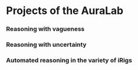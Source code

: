 
# Projects of the AuraLab

### Reasoning with vagueness

### Reasoning with uncertainty

### Automated reasoning in the variety of iRigs
